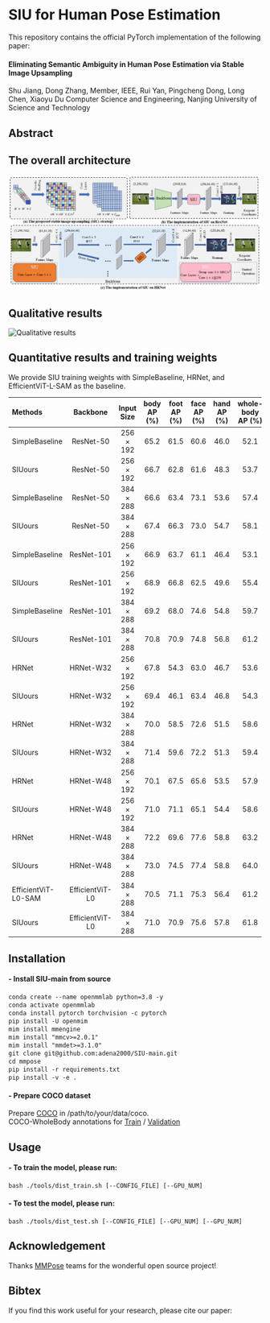 # SIU for Human Pose Estimation

This repository contains the official PyTorch implementation of the following paper:

#### Eliminating Semantic Ambiguity in Human Pose Estimation via Stable Image Upsampling

Shu Jiang, Dong Zhang, Member, IEEE, Rui Yan, Pingcheng Dong, Long Chen, Xiaoyu Du
Computer Science and Engineering, Nanjing University of Science and Technology 

## Abstract 
<p align="justify">

## The overall architecture
![The overall architecture](https://github.com/adena2000/SIU/blob/main/assets/fig2.png)<br>

## Qualitative results
![Qualitative results](https://github.com/adena2000/SIU/blob/main/assets/fig4.png)<br>

## Quantitative results and training weights<br>
We provide SIU training weights with SimpleBaseline, HRNet, and EfficientViT-L-SAM as the baseline.<br>

| Methods | Backbone | Input Size | body AP (%)| foot AP (%)| face AP (%)| hand AP (%)| whole-body AP (%)| FLOPs | Params | FPS (f/s)| weights |
| :--- | :---: | :---: | :---: | :---: | :---: | :---: | :---: | :---: | :---: | :---: | ---: |
| SimpleBaseline| ResNet-50 | 256 × 192| 65.2 | 61.5 | 60.6 | 46.0 | 52.1 | 5.5G |34.0M | 1212.6 | - | 
| SIUours | ResNet-50 | 256 × 192 | 66.7 | 62.8 | 61.6 | 48.3 | 53.7 | 4.2G | 23.6M | 1517.0| [weight](https:) | 
| SimpleBaseline | ResNet-50 | 384 × 288 | 66.6 | 63.4 | 73.1 | 53.6 | 57.4 | 12.5G | 34.0M | 558.4 | - | 
| SIUours | ResNet-50 | 384 × 288 | 67.4 | 66.3 | 73.0 | 54.7 | 58.1 | 9.4G | 23.6M | 700.9 | [weight](https://drive.google.com/file/d/1xD85Am6gXJvtGNMhPeT0wLO70Ldi17SE/view?usp=sharing) | 
| SimpleBaseline | ResNet-101 | 256 × 192 | 66.9 | 63.7 | 61.1 | 46.4 | 53.1 | 9.2G | 53.0M | 804.3 | - | 
|SIUours | ResNet-101 |256 × 192 |68.9 | 66.8 | 62.5 | 49.6 | 55.4 | 7.8G |42.5M |926.7|[weight](https:)| 
|SimpleBaseline |ResNet-101 |384 × 288 |69.2 | 68.0 | 74.6 | 54.8 | 59.7 | 20.7G | 53.0M | 370.4 | - | 
|SIUours |ResNet-101 |384 × 288 |70.8 | 70.9 | 74.8 | 56.8 | 61.2 | 17.6G |42.5M |428.6|[weight](https:)| 
|HRNet |HRNet-W32 |256 × 192 |67.8 | 54.3 | 63.0 | 46.7 | 53.6 | 7.7G |28.5M |750.2| - | 
|SIUours |HRNet-W32 |256 × 192 |69.4 | 46.1 | 63.4 | 46.8 | 54.3 | 7.4G |26.6M |753.0|[weight](https://drive.google.com/file/d/10XQQGvckeaXaD3D60iqU7teE8fali039/view?usp=sharing))| 
|HRNet |HRNet-W32 |384 × 288 |70.0 | 58.5 | 72.6 | 51.5 | 58.6 | 17.3G |28.5M |337.3|-| 
|SIUours |HRNet-W32 |384 × 288 |71.4 | 59.6 | 72.2 | 51.3 | 59.4 | 16.6G |26.6M |337.9|[weight](https://drive.google.com/file/d/1oTDJePZ72s-xNX1gREzSCVek9CMOq5x5/view?usp=sharing)| 
|HRNet |HRNet-W48 |256 × 192 |70.1 |67.5 |65.6 |53.5 |57.9 |15.8G |63.6M |430.0|-| 
|SIUours |HRNet-W48 |256 × 192 |71.0 | 71.1 | 65.1 | 54.4 | 58.6 | 15.1G |59.2M |436.5|[weight](https://drive.google.com/file/d/1X1bNUa4HMXTDKW0ozNb8IkH4NkNCyx_o/view?usp=sharing)| 
|HRNet |HRNet-W48 |384 × 288| 72.2 | 69.6 | 77.6 | 58.8 | 63.2 | 35.5G |63.6M |196.2|-| 
|SIUours |HRNet-W48 |384 × 288| 73.0 | 74.5 | 77.4 | 58.8 | 64.0 | 33.9G| 59.2M |199.4|[weight](https://drive.google.com/file/d/1pXIo6r2H7XvE9ifjoyUxPqlG4SVQPEvV/view?usp=sharing)| 
|EfficientViT-L0-SAM |EfficientViT-L0 |384 × 288 |70.5 | 71.1 | 75.3 | 56.4 | 61.2 | 12.7G |32.0M |526.8|[weight](https://drive.google.com/file/d/1zSaxJX8U7TpTjBIl4qR_wx64SpQW-vyZ/view?usp=sharing)| 
|SIUours |EfficientViT-L0 |384 × 288 |71.0 | 70.9|75.6 |57.8| 61.8 | 10.3G | 27.9M |616.0 |[weight](https://drive.google.com/file/d/1DxUBh8j4HV5LPprJtmnWnnxjugsl0y8E/view?usp=sharing)| 

## Installation<br>
#### - Install SIU-main from source<br>
```
conda create --name openmmlab python=3.8 -y
conda activate openmmlab
conda install pytorch torchvision -c pytorch
pip install -U openmim
mim install mmengine
mim install "mmcv>=2.0.1"
mim install "mmdet>=3.1.0"
git clone git@github.com:adena2000/SIU-main.git
cd mmpose
pip install -r requirements.txt
pip install -v -e . 
```
#### - Prepare COCO dataset<br>
Prepare [COCO](https://cocodataset.org/#download) in /path/to/your/data/coco.<br>
COCO-WholeBody annotations for [Train](https://connecthkuhk-my.sharepoint.com/:u:/g/personal/js20_connect_hku_hk/EfE4vxMce2NNiEfJUySLTmwBS5Ay2rbp5-7sHxN6BoldFw?e=tKTLi2) / [Validation](https://connecthkuhk-my.sharepoint.com/:u:/g/personal/js20_connect_hku_hk/EQuxJ51ZSXVPv6EeGnLT65YBvkaVQLAMRYW6pnk6sobfPA?e=jjV2u4)<br>

## Usage
#### - To train the model, please run:
```
bash ./tools/dist_train.sh [--CONFIG_FILE] [--GPU_NUM]
```
#### - To test the model, please run:
```
bash ./tools/dist_test.sh [--CONFIG_FILE] [--GPU_NUM] [--GPU_NUM]
```

## Acknowledgement<br>
 Thanks [MMPose](https://github.com/open-mmlab/mmpose) teams for the wonderful open source project!
## Bibtex
If you find this work useful for your research, please cite our paper:<br>
